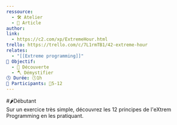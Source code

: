 ```yaml
---
ressource:
  - 🛠️ Atelier
  - 📰 Article
author: 
link:
  - https://c2.com/xp/ExtremeHour.html
trello: https://trello.com/c/7L1rmTB1/42-extreme-hour
relates:
  - "[[Extreme programming]]"
🎯 Objectif:
  - 🔭 Découverte
  - 🪓 Démystifier
🕓 Durée: 🕓1h
👥 Participants: 👥5-12
---
```

#🌶️Débutant  
Sur un exercice très simple, découvrez les 12 principes de l'eXtrem Programming en les pratiquant. 